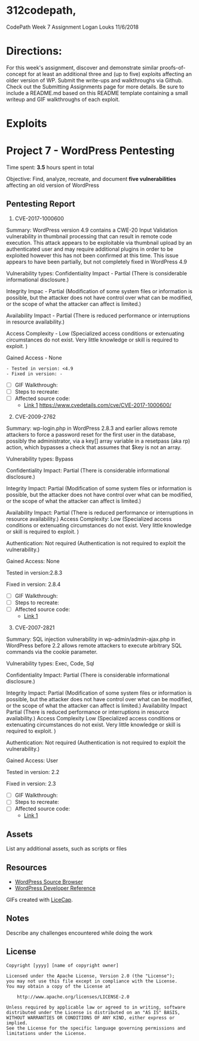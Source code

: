 # 312codepath, 
CodePath Week 7 Assignment
Logan Louks
11/6/2018

# Directions:
For this week's assignment, discover and demonstrate similar proofs-of-concept for at least an additional three and (up to five) exploits affecting an older version of WP. Submit the write-ups and walkthroughs via Github. Check out the Submitting Assignments page for more details. Be sure to include a README.md based on this README template containing a small writeup and GIF walkthroughs of each exploit.

# Exploits

# Project 7 - WordPress Pentesting

Time spent: **3.5** hours spent in total

Objective: Find, analyze, recreate, and document **five vulnerabilities** affecting an old version of WordPress

## Pentesting Report
    
1. CVE-2017-1000600

Summary: WordPress version 4.9 contains a CWE-20 Input Validation vulnerability in thumbnail processing that can result in remote code execution. This attack appears to be exploitable via thumbnail upload by an authenticated user and may require additional plugins in order to be exploited however this has not been confirmed at this time. This issue appears to have been partially, but not completely fixed in WordPress 4.9	
  
Vulnerability types:
Confidentiality Impact - Partial (There is considerable informational disclosure.)
    
Integrity Impac - Partial (Modification of some system files or information is possible, but the attacker does not have control over what can be modified, or the scope of what the attacker can affect is limited.)

Availability Impact	- Partial (There is reduced performance or interruptions in resource availability.)

Access Complexity -	Low (Specialized access conditions or extenuating circumstances do not exist. Very little knowledge or skill is required to exploit. )

Gained Access -	None
    
    - Tested in version: <4.9
    - Fixed in version: - 
  - [ ] GIF Walkthrough: 
  - [ ] Steps to recreate: 
  - [ ] Affected source code: 
    - [Link 1](https://core.trac.wordpress.org/browser/tags/version/src/source_file.php)
    https://www.cvedetails.com/cve/CVE-2017-1000600/
    

2. CVE-2009-2762

Summary: wp-login.php in WordPress 2.8.3 and earlier allows remote attackers to force a password reset for the first user in the database, possibly the administrator, via a key[] array variable in a resetpass (aka rp) action, which bypasses a check that assumes that $key is not an array.

Vulnerability types: Bypass

Confidentiality Impact: Partial (There is considerable informational disclosure.)

Integrity Impact: Partial (Modification of some system files or information is possible, but the attacker does not have control over what can be modified, or the scope of what the attacker can affect is limited.)

Availability Impact: Partial (There is reduced performance or interruptions in resource availability.)
Access Complexity: Low (Specialized access conditions or extenuating circumstances do not exist. Very little knowledge or skill is required to exploit. )

Authentication: Not required (Authentication is not required to exploit the vulnerability.)

Gained Access: None

Tested in version:2.8.3

Fixed in version: 2.8.4

  - [ ] GIF Walkthrough: 
  - [ ] Steps to recreate: 
  - [ ] Affected source code:
    - [Link 1](https://core.trac.wordpress.org/browser/tags/version/src/source_file.php)


3. CVE-2007-2821

Summary: SQL injection vulnerability in wp-admin/admin-ajax.php in WordPress before 2.2 allows remote attackers to execute arbitrary SQL commands via the cookie parameter.

Vulnerability types: Exec, Code, Sql

Confidentiality Impact:	Partial (There is considerable informational disclosure.)

Integrity Impact: Partial (Modification of some system files or information is possible, but the attacker does not have control over what can be modified, or the scope of what the attacker can affect is limited.)
Availability Impact	Partial (There is reduced performance or interruptions in resource availability.)
Access Complexity	Low (Specialized access conditions or extenuating circumstances do not exist. Very little knowledge or skill is required to exploit. )

Authentication: Not required (Authentication is not required to exploit the vulnerability.)

Gained Access: User

Tested in version: 2.2

Fixed in version:  2.3

  - [ ] GIF Walkthrough: 
  - [ ] Steps to recreate: 
  - [ ] Affected source code:
    - [Link 1](https://core.trac.wordpress.org/browser/tags/version/src/source_file.php) 

## Assets

List any additional assets, such as scripts or files

## Resources

- [WordPress Source Browser](https://core.trac.wordpress.org/browser/)
- [WordPress Developer Reference](https://developer.wordpress.org/reference/)

GIFs created with [LiceCap](http://www.cockos.com/licecap/).

## Notes

Describe any challenges encountered while doing the work

## License

    Copyright [yyyy] [name of copyright owner]

    Licensed under the Apache License, Version 2.0 (the "License");
    you may not use this file except in compliance with the License.
    You may obtain a copy of the License at

        http://www.apache.org/licenses/LICENSE-2.0

    Unless required by applicable law or agreed to in writing, software
    distributed under the License is distributed on an "AS IS" BASIS,
    WITHOUT WARRANTIES OR CONDITIONS OF ANY KIND, either express or implied.
    See the License for the specific language governing permissions and
    limitations under the License.
